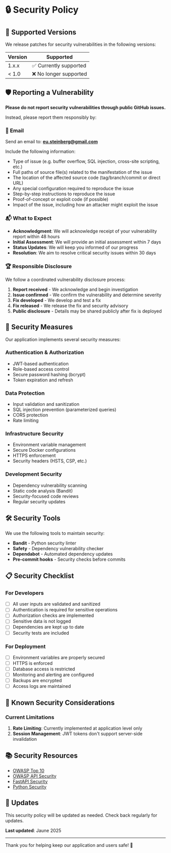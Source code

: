 # 🔒 Security Policy

## 🚨 Supported Versions

We release patches for security vulnerabilities in the following versions:

| Version | Supported          |
| ------- | ------------------ |
| 1.x.x   | ✅ Currently supported |
| < 1.0   | ❌ No longer supported |

## 🛡️ Reporting a Vulnerability

**Please do not report security vulnerabilities through public GitHub issues.**

Instead, please report them responsibly by:

### 📧 Email

Send an email to: **eu.steinberg@gmail.com**

Include the following information:
- Type of issue (e.g. buffer overflow, SQL injection, cross-site scripting, etc.)
- Full paths of source file(s) related to the manifestation of the issue
- The location of the affected source code (tag/branch/commit or direct URL)
- Any special configuration required to reproduce the issue
- Step-by-step instructions to reproduce the issue
- Proof-of-concept or exploit code (if possible)
- Impact of the issue, including how an attacker might exploit the issue

### 📬 What to Expect

- **Acknowledgment**: We will acknowledge receipt of your vulnerability report within 48 hours
- **Initial Assessment**: We will provide an initial assessment within 7 days
- **Status Updates**: We will keep you informed of our progress
- **Resolution**: We aim to resolve critical security issues within 30 days

### 🏆 Responsible Disclosure

We follow a coordinated vulnerability disclosure process:

1. **Report received** - We acknowledge and begin investigation
2. **Issue confirmed** - We confirm the vulnerability and determine severity
3. **Fix developed** - We develop and test a fix
4. **Fix released** - We release the fix and security advisory
5. **Public disclosure** - Details may be shared publicly after fix is deployed

## 🔐 Security Measures

Our application implements several security measures:

### Authentication & Authorization
- JWT-based authentication
- Role-based access control
- Secure password hashing (bcrypt)
- Token expiration and refresh

### Data Protection
- Input validation and sanitization
- SQL injection prevention (parameterized queries)
- CORS protection
- Rate limiting

### Infrastructure Security
- Environment variable management
- Secure Docker configurations
- HTTPS enforcement
- Security headers (HSTS, CSP, etc.)

### Development Security
- Dependency vulnerability scanning
- Static code analysis (Bandit)
- Security-focused code reviews
- Regular security updates

## 🛠️ Security Tools

We use the following tools to maintain security:

- **Bandit** - Python security linter
- **Safety** - Dependency vulnerability checker
- **Dependabot** - Automated dependency updates
- **Pre-commit hooks** - Security checks before commits

## 📋 Security Checklist

### For Developers

- [ ] All user inputs are validated and sanitized
- [ ] Authentication is required for sensitive operations
- [ ] Authorization checks are implemented
- [ ] Sensitive data is not logged
- [ ] Dependencies are kept up to date
- [ ] Security tests are included

### For Deployment

- [ ] Environment variables are properly secured
- [ ] HTTPS is enforced
- [ ] Database access is restricted
- [ ] Monitoring and alerting are configured
- [ ] Backups are encrypted
- [ ] Access logs are maintained

## 🚫 Known Security Considerations

### Current Limitations

1. **Rate Limiting**: Currently implemented at application level only
2. **Session Management**: JWT tokens don't support server-side invalidation

## 📚 Security Resources

- [OWASP Top 10](https://owasp.org/www-project-top-ten/)
- [OWASP API Security](https://owasp.org/www-project-api-security/)
- [FastAPI Security](https://fastapi.tiangolo.com/tutorial/security/)
- [Python Security](https://python-security.readthedocs.io/)

## 🔄 Updates

This security policy will be updated as needed. Check back regularly for updates.

**Last updated**: Jaune 2025

---

Thank you for helping keep our application and users safe! 🙏

